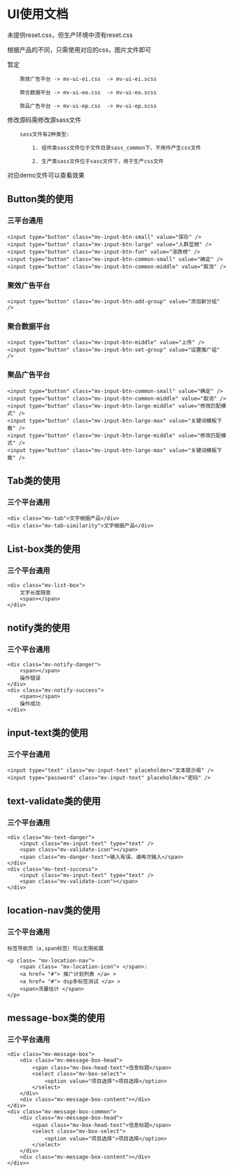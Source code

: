 UI使用文档  
===================================  
  未提供reset.css，但生产环境中须有reset.css

  根据产品的不同，只需使用对应的css，图片文件即可

  暂定
  
  		聚效广告平台 -> mv-ui-ei.css  -> mv-ui-ei.scss 

  		聚合数据平台 -> mv-ui-eo.css  -> mv-ui-eo.scss

  		聚品广告平台 -> mv-ui-ep.css  -> mv-ui-ep.scss 

  
  修改源码需修改源sass文件

  		sass文件有2种类型:

  			1. 组件类sass文件位于文件目录sass_common下，不用作产生css文件

  			2. 生产类sass文件位于sass文件下，用于生产css文件


  对应demo文件可以查看效果
    
Button类的使用
-----------------------------------  

### 三平台通用
	
	<input type="button" class="mv-input-btn-small" value="保存" />
    <input type="button" class="mv-input-btn-large" value="人群显微" />
    <input type="button" class="mv-input-btn-fun" value="涨跌榜" />
	<input type="button" class="mv-input-btn-common-small" value="确定" />
    <input type="button" class="mv-input-btn-common-middle" value="取消" />	

### 聚效广告平台 
	
    <input type="button" class="mv-input-btn-add-group" value="添加新分组" />
    
### 聚合数据平台

    <input type="button" class="mv-input-btn-middle" value="上传" />
    <input type="button" class="mv-input-btn-set-group" value="设置推广组" />

### 聚品广告平台

    <input type="button" class="mv-input-btn-common-small" value="确定" />
    <input type="button" class="mv-input-btn-common-middle" value="取消" />
    <input type="button" class="mv-input-btn-large-middle" value="修改匹配模式" />
    <input type="button" class="mv-input-btn-large-max" value="关键词模板下载" />
    <input type="button" class="mv-input-btn-large-middle" value="修改匹配模式" />
    <input type="button" class="mv-input-btn-large-max" value="关键词模板下载" />
	
Tab类的使用
-----------------------------------  
### 三个平台通用
	
	<div class="mv-tab">文字根据产品</div>
	<div class="mv-tab-similarity">文字根据产品</div>
	
List-box类的使用
-----------------------------------  
### 三个平台通用
	<div class="mv-list-box">
        文字长度随意
        <span></span>
    </div>
	
notify类的使用
-----------------------------------  
### 三个平台通用
	<div class="mv-notify-danger">
        <span></span>
        操作错误
    </div>
    <div class="mv-notify-success">
        <span></span>
        操作成功
    </div>

input-text类的使用
-----------------------------------  
### 三个平台通用
	<input type="text" class="mv-input-text" placeholder="文本提示框" />
	<input type="password" class="mv-input-text" placeholder="密码" />
	
text-validate类的使用
-----------------------------------  
### 三个平台通用
	<div class="mv-text-danger">
        <input class="mv-input-text" type="text" />
        <span class="mv-validate-icon"></span>
        <span class="mv-danger-text">输入有误，请再次输入</span>
    </div>
    <div class="mv-text-success">
        <input class="mv-input-text" type="text" />
        <span class="mv-validate-icon"></span>
    </div>

location-nav类的使用
-----------------------------------  
### 三个平台通用
	
	标签导航页（a,span标签）可以无限拓展

	<p class= "mv-location-nav">
        <span class= "mv-location-icon"> </span>:
        <a href= "#"> 推广计划列表 </a> >
        <a href= "#"> dsp多标签测试 </a> >
        <span>流量估计 </span>
    </p>
	
message-box类的使用
-----------------------------------  
### 三个平台通用
	
	<div class="mv-message-box">
        <div class="mv-message-box-head">
            <span class="mv-box-head-text">信息标题</span>
            <select class="mv-box-select">
                <option value="项目选择">项目选择</option>
            </select>
        </div>
        <div class="mv-message-box-content"></div>
    </div>
    <div class="mv-message-box-common">
        <div class="mv-message-box-head">
            <span class="mv-box-head-text">信息标题</span>
            <select class="mv-box-select">
                <option value="项目选择">项目选择</option>
            </select>
        </div>
        <div class="mv-message-box-content"></div>
    </div>>
